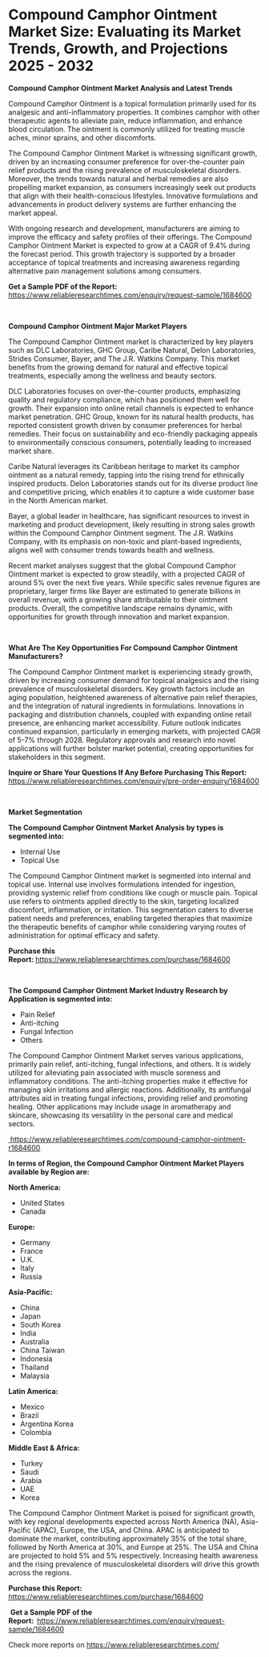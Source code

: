 <p><h1>Compound Camphor Ointment Market Size: Evaluating its Market Trends, Growth, and Projections 2025 - 2032</h1></p><p><strong>Compound Camphor Ointment Market Analysis and Latest Trends</strong></p>
<p><p>Compound Camphor Ointment is a topical formulation primarily used for its analgesic and anti-inflammatory properties. It combines camphor with other therapeutic agents to alleviate pain, reduce inflammation, and enhance blood circulation. The ointment is commonly utilized for treating muscle aches, minor sprains, and other discomforts.</p><p>The Compound Camphor Ointment Market is witnessing significant growth, driven by an increasing consumer preference for over-the-counter pain relief products and the rising prevalence of musculoskeletal disorders. Moreover, the trends towards natural and herbal remedies are also propelling market expansion, as consumers increasingly seek out products that align with their health-conscious lifestyles. Innovative formulations and advancements in product delivery systems are further enhancing the market appeal.</p><p>With ongoing research and development, manufacturers are aiming to improve the efficacy and safety profiles of their offerings. The Compound Camphor Ointment Market is expected to grow at a CAGR of 9.4% during the forecast period. This growth trajectory is supported by a broader acceptance of topical treatments and increasing awareness regarding alternative pain management solutions among consumers.</p></p>
<p><strong>Get a Sample PDF of the Report:&nbsp;</strong> <a href="https://www.reliableresearchtimes.com/enquiry/request-sample/1684600?utm_campaign=3355&utm_medium=2&utm_source=Github&utm_content=ia&utm_term=08032025&utm_id=compound-camphor-ointment">https://www.reliableresearchtimes.com/enquiry/request-sample/1684600</a></p>
<p>&nbsp;</p>
<p><strong>Compound Camphor Ointment Major Market Players</strong></p>
<p><p>The Compound Camphor Ointment market is characterized by key players such as DLC Laboratories, GHC Group, Caribe Natural, Delon Laboratories, Strides Consumer, Bayer, and The J.R. Watkins Company. This market benefits from the growing demand for natural and effective topical treatments, especially among the wellness and beauty sectors.</p><p>DLC Laboratories focuses on over-the-counter products, emphasizing quality and regulatory compliance, which has positioned them well for growth. Their expansion into online retail channels is expected to enhance market penetration. GHC Group, known for its natural health products, has reported consistent growth driven by consumer preferences for herbal remedies. Their focus on sustainability and eco-friendly packaging appeals to environmentally conscious consumers, potentially leading to increased market share.</p><p>Caribe Natural leverages its Caribbean heritage to market its camphor ointment as a natural remedy, tapping into the rising trend for ethnically inspired products. Delon Laboratories stands out for its diverse product line and competitive pricing, which enables it to capture a wide customer base in the North American market.</p><p>Bayer, a global leader in healthcare, has significant resources to invest in marketing and product development, likely resulting in strong sales growth within the Compound Camphor Ointment segment. The J.R. Watkins Company, with its emphasis on non-toxic and plant-based ingredients, aligns well with consumer trends towards health and wellness.</p><p>Recent market analyses suggest that the global Compound Camphor Ointment market is expected to grow steadily, with a projected CAGR of around 5% over the next five years. While specific sales revenue figures are proprietary, larger firms like Bayer are estimated to generate billions in overall revenue, with a growing share attributable to their ointment products. Overall, the competitive landscape remains dynamic, with opportunities for growth through innovation and market expansion.</p></p>
<p>&nbsp;</p>
<p><strong>What Are The Key Opportunities For Compound Camphor Ointment Manufacturers?</strong></p>
<p><p>The Compound Camphor Ointment market is experiencing steady growth, driven by increasing consumer demand for topical analgesics and the rising prevalence of musculoskeletal disorders. Key growth factors include an aging population, heightened awareness of alternative pain relief therapies, and the integration of natural ingredients in formulations. Innovations in packaging and distribution channels, coupled with expanding online retail presence, are enhancing market accessibility. Future outlook indicates continued expansion, particularly in emerging markets, with projected CAGR of 5-7% through 2028. Regulatory approvals and research into novel applications will further bolster market potential, creating opportunities for stakeholders in this segment.</p></p>
<p><strong>Inquire or Share Your Questions If Any Before Purchasing This Report:</strong> <a href="https://www.reliableresearchtimes.com/enquiry/pre-order-enquiry/1684600?utm_campaign=3355&utm_medium=2&utm_source=Github&utm_content=ia&utm_term=08032025&utm_id=compound-camphor-ointment">https://www.reliableresearchtimes.com/enquiry/pre-order-enquiry/1684600</a></p>
<p>&nbsp;</p>
<p><strong>Market Segmentation</strong></p>
<p><strong>The Compound Camphor Ointment Market Analysis by types is segmented into:</strong></p>
<p><ul><li>Internal Use</li><li>Topical Use</li></ul></p>
<p><p>The Compound Camphor Ointment market is segmented into internal and topical use. Internal use involves formulations intended for ingestion, providing systemic relief from conditions like cough or muscle pain. Topical use refers to ointments applied directly to the skin, targeting localized discomfort, inflammation, or irritation. This segmentation caters to diverse patient needs and preferences, enabling targeted therapies that maximize the therapeutic benefits of camphor while considering varying routes of administration for optimal efficacy and safety.</p></p>
<p><strong>Purchase this Report:&nbsp;</strong><a href="https://www.reliableresearchtimes.com/purchase/1684600?utm_campaign=3355&utm_medium=2&utm_source=Github&utm_content=ia&utm_term=08032025&utm_id=compound-camphor-ointment">https://www.reliableresearchtimes.com/purchase/1684600</a></p>
<p>&nbsp;</p>
<p><strong>The Compound Camphor Ointment Market Industry Research by Application is segmented into:</strong></p>
<p><ul><li>Pain Relief</li><li>Anti-itching</li><li>Fungal Infection</li><li>Others</li></ul></p>
<p><p>The Compound Camphor Ointment Market serves various applications, primarily pain relief, anti-itching, fungal infections, and others. It is widely utilized for alleviating pain associated with muscle soreness and inflammatory conditions. The anti-itching properties make it effective for managing skin irritations and allergic reactions. Additionally, its antifungal attributes aid in treating fungal infections, providing relief and promoting healing. Other applications may include usage in aromatherapy and skincare, showcasing its versatility in the personal care and medical sectors.</p></p>
<p><a href="https://www.reliableresearchtimes.com/compound-camphor-ointment-r1684600?utm_campaign=3355&utm_medium=2&utm_source=Github&utm_content=ia&utm_term=08032025&utm_id=compound-camphor-ointment">&nbsp;https://www.reliableresearchtimes.com/compound-camphor-ointment-r1684600</a></p>
<p><strong>In terms of Region, the Compound Camphor Ointment Market Players available by Region are:</strong></p>
<p>
    <p> <strong> North America: </strong>
        <ul>
            <li>United States</li>
            <li>Canada</li>
        </ul>
        </p> 
    <p> <strong> Europe: </strong>
        <ul>
            <li>Germany</li>
            <li>France</li>
            <li>U.K.</li>
            <li>Italy</li>
            <li>Russia</li>
        </ul>
        </p> 
    <p> <strong> Asia-Pacific: </strong>
        <ul>
            <li>China</li>
            <li>Japan</li>
            <li>South Korea</li>
            <li>India</li>
            <li>Australia</li>
            <li>China Taiwan</li>
            <li>Indonesia</li>
            <li>Thailand</li>
            <li>Malaysia</li>
        </ul>
        </p> 
    <p> <strong> Latin America: </strong>
        <ul>
            <li>Mexico</li>
            <li>Brazil</li>
            <li>Argentina Korea</li>
            <li>Colombia</li>
        </ul>
        </p> 
    <p> <strong> Middle East & Africa: </strong>
        <ul>
            <li>Turkey</li>
            <li>Saudi</li>
            <li>Arabia</li>
            <li>UAE</li>
            <li>Korea</li>
        </ul>
    </p>
    </p>
<p><p>The Compound Camphor Ointment Market is poised for significant growth, with key regional developments expected across North America (NA), Asia-Pacific (APAC), Europe, the USA, and China. APAC is anticipated to dominate the market, contributing approximately 35% of the total share, followed by North America at 30%, and Europe at 25%. The USA and China are projected to hold 5% and 5% respectively. Increasing health awareness and the rising prevalence of musculoskeletal disorders will drive this growth across the regions.</p></p>
<p><strong>Purchase this Report: </strong><a href="https://www.reliableresearchtimes.com/purchase/1684600?utm_campaign=3355&utm_medium=2&utm_source=Github&utm_content=ia&utm_term=08032025&utm_id=compound-camphor-ointment">https://www.reliableresearchtimes.com/purchase/1684600</a></p>
<p>&nbsp;<strong>Get a Sample PDF of the Report:&nbsp;&nbsp;</strong><a href="https://www.reliableresearchtimes.com/enquiry/request-sample/1684600?utm_campaign=3355&utm_medium=2&utm_source=Github&utm_content=ia&utm_term=08032025&utm_id=compound-camphor-ointment">https://www.reliableresearchtimes.com/enquiry/request-sample/1684600</a></p>
<p><strong></strong></p>
<p>Check more reports on <a href="https://www.reliableresearchtimes.com/?utm_campaign=3355&utm_medium=2&utm_source=Github&utm_content=ia&utm_term=08032025&utm_id=compound-camphor-ointment">https://www.reliableresearchtimes.com/</a></p>